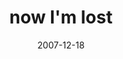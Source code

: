 ---
layout: base.njk
title : 'now I&#39;m lost' 
view_title : 'now I&#39;m lost' 
year : '2007' 
date : '2007-12-18' 
img_file : '/drawing/nowimlost.png' 
html_file : 'nowimlost' 
next_html : 'whycantwetalklikeweusedto.html' 
year_order : '306' 
permalink : "title/{{html_file}}.html"
---